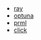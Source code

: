 - [ray](https://www.ray.io/)
- [optuna](https://optuna.org/)
- [prml](https://github.com/ctgk/PRML)
- [click](https://click.palletsprojects.com/en/8.0.x/)

